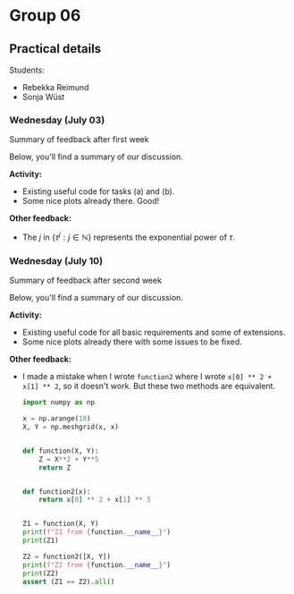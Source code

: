 # Group 06

## Practical details

Students:

- Rebekka Reimund
- Sonja Wüst

### Wednesday (July 03)

Summary of feedback after first week

Below, you'll find a summary of our discussion.

**Activity:**

- Existing useful code for tasks (a) and (b).
- Some nice plots already there. Good!

**Other feedback:**

- The $j$ in $\{\tau^j : j \in \mathbb{N}\}$ represents the exponential power of $\tau$.

### Wednesday (July 10)

Summary of feedback after second week

Below, you'll find a summary of our discussion.

**Activity:**

- Existing useful code for all basic requirements and some of extensions.
- Some nice plots already there with some issues to be fixed.

**Other feedback:**

- I made a mistake when I wrote `function2` where I wrote `x[0] ** 2 + x[1] ** 2`, so it doesn't work. But these two methods are equivalent.

    ```python
    import numpy as np

    x = np.arange(10)
    X, Y = np.meshgrid(x, x)


    def function(X, Y):
        Z = X**2 + Y**5
        return Z


    def function2(x):
        return x[0] ** 2 + x[1] ** 5


    Z1 = function(X, Y)
    print(f"Z1 from {function.__name__}")
    print(Z1)

    Z2 = function2([X, Y])
    print(f"Z2 from {function.__name__}")
    print(Z2)
    assert (Z1 == Z2).all()
    ```
